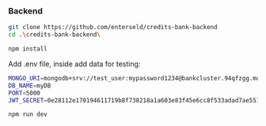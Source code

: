 ### Backend
```bash
git clone https://github.com/enterseld/credits-bank-backend
cd .\credits-bank-backend\
```
```bash
npm install
```
Add .env file, inside add data for testing:
```bash
MONGO_URI=mongodb+srv://test_user:mypassword1234@bankcluster.94qfzgg.mongodb.net/?retryWrites=true&w=majority&appName=BankCluster
DB_NAME=myDB
PORT=5000
JWT_SECRET=0e28112e170194611719b8f738218a1a603e83f45e6cc8f533adad7ae5513928
```
```bash
npm run dev
```
